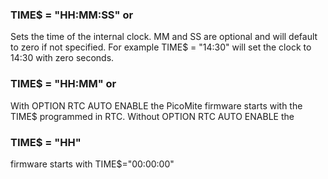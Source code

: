 

### TIME$ = "HH:MM:SS" or

Sets the time of the internal clock. MM and SS are optional and will default to zero if not specified. For example TIME$ = "14:30" will set the clock to 14:30 with zero seconds.

### TIME$ = "HH:MM" or

With OPTION RTC AUTO ENABLE the PicoMite firmware starts with the TIME$ programmed in RTC. Without OPTION RTC AUTO ENABLE the

### TIME$ = "HH"

firmware starts with TIME$="00:00:00"